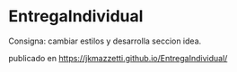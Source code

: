 # EntregaIndividual
Consigna: cambiar estilos y desarrolla seccion idea.

publicado en https://jkmazzetti.github.io/EntregaIndividual/
